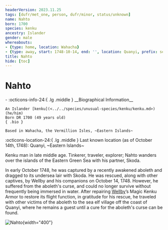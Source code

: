 ```yaml
---
headerVersion: 2023.11.25
tags: [dufr/met_one, person, dufr/minor, status/unknown]
name: Nahto
born: 1700
species: kenku
ancestry: Islander
gender: male
whereabouts:
- {type: home, location: Wahacha}
- {type: away, start: 1748-10-14, end: '', location: Quanyi, prefix: sea elf village in}
title: Nahto
hide: [toc]
---
```


# Nahto
<div class="grid cards ext-narrow-margin ext-one-column" markdown>
- :octicons-info-24:{ .lg .middle } __Biographical Information__

    An Islander [kenku](<../../species/unusual-species/kenku/kenku.md>) (he/him)  
    Born DR 1700 (49 years old)  
    { .bio }

    Based in Wahacha, the Vermillion Isles, ~Eastern Islands~
</div>

:octicons-location-24:{ .lg .middle } Last known location (as of October 14th, 1748): Quanyi, ~Eastern Islands~


Kenku man in late middle age. Tinkerer, traveler, explorer; Nahto wanders over the islands of the Eastern Green Sea with his partner, Skoda. 

In early October 1748, he was captured by a recently awakened aboleth and dragged to its undersea lair with Skoda. He was rescued, along with other captives, by Wellby and his companions on October 14, 1748. However, he suffered from the aboleth's curse, and could no longer survive without frequently being immersed in water. After repairing [Wellby](<../pcs/dunmar-fellowship/wellby.md>)’s Magic Kenku Armor to restore its flight function, in gratitude for his rescue, he traveled with other victims of the aboleth to the sea elf village off the coast of Quanyi, where he remains a guest until a cure for the aboleth's curse can be found. 

![Nahto](../../assets/nahto.png){width="400"}